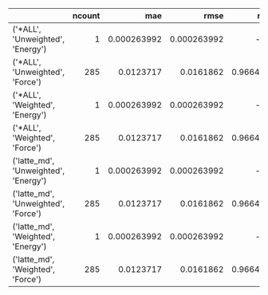 |                                      |   ncount |         mae |        rmse |         rsq |
|:-------------------------------------|---------:|------------:|------------:|------------:|
| ('*ALL', 'Unweighted', 'Energy')     |        1 | 0.000263992 | 0.000263992 | -inf        |
| ('*ALL', 'Unweighted', 'Force')      |      285 | 0.0123717   | 0.0161862   |    0.966491 |
| ('*ALL', 'Weighted', 'Energy')       |        1 | 0.000263992 | 0.000263992 | -inf        |
| ('*ALL', 'Weighted', 'Force')        |      285 | 0.0123717   | 0.0161862   |    0.966491 |
| ('latte_md', 'Unweighted', 'Energy') |        1 | 0.000263992 | 0.000263992 | -inf        |
| ('latte_md', 'Unweighted', 'Force')  |      285 | 0.0123717   | 0.0161862   |    0.966491 |
| ('latte_md', 'Weighted', 'Energy')   |        1 | 0.000263992 | 0.000263992 | -inf        |
| ('latte_md', 'Weighted', 'Force')    |      285 | 0.0123717   | 0.0161862   |    0.966491 |